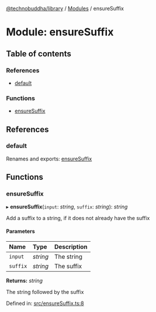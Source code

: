 [@technobuddha/library](../..) / [Modules](../Modules.md) / ensureSuffix

# Module: ensureSuffix

## Table of contents

### References

- [default](ensuresuffix.md#default)

### Functions

- [ensureSuffix](ensuresuffix.md#ensuresuffix)

## References

### default

Renames and exports: [ensureSuffix](ensuresuffix.md#ensuresuffix)

## Functions

### ensureSuffix

▸ **ensureSuffix**(`input`: *string*, `suffix`: *string*): *string*

Add a suffix to a string, if it does not already have the suffix

#### Parameters

| Name | Type | Description |
| :------ | :------ | :------ |
| `input` | *string* | The string |
| `suffix` | *string* | The suffix |

**Returns:** *string*

The string followed by the suffix

Defined in: [src/ensureSuffix.ts:8](../src/ensureSuffix.ts#L8)
